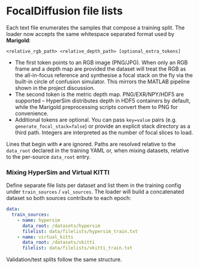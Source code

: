 # FocalDiffusion file lists

Each text file enumerates the samples that compose a training split. The loader
now accepts the same whitespace separated format used by **Marigold**:

```
<relative_rgb_path> <relative_depth_path> [optional_extra_tokens]
```

* The first token points to an RGB image (PNG/JPG). When only an RGB frame and a
  depth map are provided the dataset will treat the RGB as the all-in-focus
  reference and synthesise a focal stack on the fly via the built-in circle of
  confusion simulator. This mirrors the MATLAB pipeline shown in the project
  discussion.
* The second token is the metric depth map. PNG/EXR/NPY/HDF5 are supported –
  HyperSim distributes depth in HDF5 containers by default, while the Marigold
  preprocessing scripts convert them to PNG for convenience.
* Additional tokens are optional. You can pass `key=value` pairs (e.g.
  `generate_focal_stack=false`) or provide an explicit stack directory as a
  third path. Integers are interpreted as the number of focal slices to load.

Lines that begin with `#` are ignored. Paths are resolved relative to the
`data_root` declared in the training YAML or, when mixing datasets, relative to
the per-source `data_root` entry.


### Mixing HyperSim and Virtual KITTI

Define separate file lists per dataset and list them in the training config
under `train_sources` / `val_sources`. The loader will build a concatenated
dataset so both sources contribute to each epoch:

```yaml
data:
  train_sources:
    - name: hypersim
      data_root: /datasets/hypersim
      filelist: data/filelists/hypersim_train.txt
    - name: virtual_kitti
      data_root: /datasets/vkitti
      filelist: data/filelists/vkitti_train.txt
```

Validation/test splits follow the same structure.
